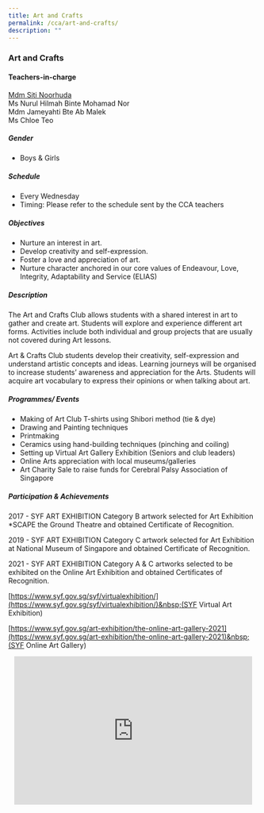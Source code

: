 ```yaml
---
title: Art and Crafts
permalink: /cca/art-and-crafts/
description: ""
---
```

### Art and Crafts

#### Teachers-in-charge

[Mdm Siti Noorhuda](mailto:siti_noorhuda_mohd_bagusha@moe.edu.sg)  
Ms Nurul Hilmah Binte Mohamad Nor  
Mdm Jameyahti Bte Ab Malek  
Ms Chloe Teo
  

##### Gender

* Boys &amp; Girls

  

##### Schedule

* Every Wednesday&nbsp;  
* Timing: Please refer to the schedule sent by the CCA teachers  

##### Objectives

*   Nurture an interest in art.
*   Develop creativity and self-expression.
*   Foster a love and appreciation of art.&nbsp;
*   Nurture character anchored in our core values of Endeavour, Love, Integrity, Adaptability and Service (ELIAS)

  

##### Description

The Art and Crafts Club allows students with a shared interest in art to gather and create art. Students will explore and experience different art forms. Activities include both individual and group projects that are usually not covered during Art lessons. 

Art &amp; Crafts Club students develop their creativity, self-expression and understand artistic concepts and ideas. Learning journeys will be organised to increase students’ awareness and appreciation for the Arts. Students will acquire art vocabulary to express their opinions or when talking about art. &nbsp;&nbsp;  

##### Programmes/ Events

*   Making of Art Club T-shirts using Shibori method (tie &amp; dye)
*   Drawing and Painting techniques
*   Printmaking
*   Ceramics using hand-building techniques (pinching and coiling)
*   Setting up Virtual Art Gallery Exhibition (Seniors and club leaders)
*   Online Arts appreciation with local museums/galleries&nbsp;
*   Art Charity Sale to raise funds for Cerebral Palsy Association of Singapore 

##### Participation &amp; Achievements

2017 - SYF ART EXHIBITION Category B artwork selected for Art Exhibition \*SCAPE the Ground Theatre and obtained Certificate of Recognition.&nbsp;

2019 - SYF ART EXHIBITION Category C artwork selected for Art Exhibition at National Museum of Singapore and obtained Certificate of Recognition.  

2021 - SYF ART EXHIBITION Category A &amp; C artworks selected to be exhibited on the Online Art Exhibition and obtained Certificates of Recognition.

[https://www.syf.gov.sg/syf/virtualexhibition/](https://www.syf.gov.sg/syf/virtualexhibition/)&nbsp;(SYF Virtual Art Exhibition)

[https://www.syf.gov.sg/art-exhibition/the-online-art-gallery-2021](https://www.syf.gov.sg/art-exhibition/the-online-art-gallery-2021)&nbsp;(SYF Online Art Gallery)

<p align="center"><iframe allowfullscreen="true" height="299" width="480" frameborder="0" src="https://docs.google.com/presentation/d/e/2PACX-1vSVpmd1ikoMC3xRsk0tU7dMS0zM8USAwVdnWCISvRejAD1LLL_VX8qbKNB5xw75t7baBrOm15LTGn_z/embed?start=false&amp;loop=false&amp;delayms=5000"></iframe></p>